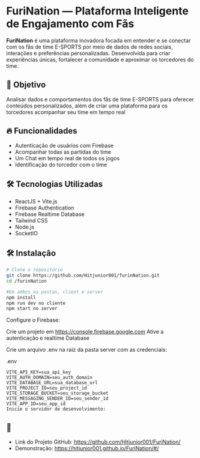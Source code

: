 #  FuriNation — Plataforma Inteligente de Engajamento com Fãs

**FuriNation** é uma plataforma inovadora focada em entender e se conectar com os fãs de time E-SPORTS por meio de dados de redes sociais, interações e preferências personalizadas. Desenvolvida para criar experiências únicas, fortalecer a comunidade e aproximar os torcedores do time.

## 🎯 Objetivo

Analisar dados e comportamentos dos fãs de time E-SPORTS para oferecer conteúdos personalizados, além de criar uma plataforma para os torcedores acompanhar seu time em tempo real

## 🔥 Funcionalidades

- Autenticação de usuários com Firebase
- Acompanhar todas as partidas do time
- Um Chat em tempo real de todos os jogos
- Identificação do torcedor com o time

## 🛠️ Tecnologias Utilizadas

- ReactJS + Vite.js
- Firebase Authentication
- Firebase Realtime Database
- Tailwind CSS
- Node.js
- SocketIO

## 🛠️ Instalação

```bash
# Clone o repositório
git clone https://github.com/Hitjunior001/furinNation.git
cd /furinNation

#Em ambos as pastas, client e server
npm install
npm run dev no cliente
npm start no server
```

Configure o Firebase:

Crie um projeto em https://console.firebase.google.com Ative a autenticação e realtime Database

Crie um arquivo .env na raiz da pasta server com as credenciais:

.env
```
VITE_API_KEY=sua_api_key
VITE_AUTH_DOMAIN=seu_auth_domain
VITE_DATABASE_URL=sua_database_url
VITE_PROJECT_ID=seu_project_id
VITE_STORAGE_BUCKET=seu_storage_bucket
VITE_MESSAGING_SENDER_ID=seu_sender_id
VITE_APP_ID=seu_app_id
Inicie o servidor de desenvolvimento:
```
## 📌 
- Link do Projeto GitHub: https://github.com/Hitjunior001/FuriNation/
- Demonstração: https://hitjunior001.github.io/FuriNation/#/
